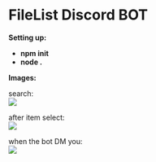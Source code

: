 # FileList Discord BOT

**Setting up:**

- **npm init**
- **node .**

**Images:**

search:<br>
<img src="https://i.imgur.com/8TNuCvw.png"><br>

after item select:<br>
<img src="https://i.imgur.com/tg4UWGG.png"><br>

when the bot DM you:<br>
<img src="https://i.imgur.com/OwnzifB.png"><br>
